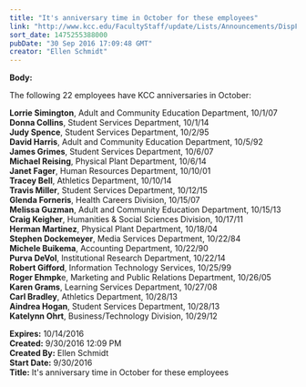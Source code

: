 ```yaml
---
title: "It's anniversary time in October for these employees"
link: "http://www.kcc.edu/FacultyStaff/update/Lists/Announcements/DispForm.aspx?ID=2301"
sort_date: 1475255388000
pubDate: "30 Sep 2016 17:09:48 GMT"
creator: "Ellen Schmidt"
---
```


<div><b>Body:</b> <div class="ExternalClass0EACA9410E9848FAB9F7F59F90119407"><p>​The following 22 employees have KCC anniversaries in October:</p>
<p><strong>Lorrie Simington</strong>, Adult and Community Education Department, 10/1/07<br /><strong>Donna Collins</strong>, Student Services Department, 10/1/14<br /><strong>Judy Spence</strong>, Student Services Department, 10/2/95<br /><strong>David Harris</strong>, Adult and Community Education Department, 10/5/92<br /><strong>James Grimes</strong>, Student Services Department, 10/6/07<br /><strong>Michael Reising</strong>, Physical Plant Department, 10/6/14<br /><strong>Janet Fager</strong>, Human Resources Department, 10/10/01<br /><strong>Tracey Bell</strong>, Athletics Department, 10/10/14<br /><strong>Travis Miller</strong>, Student Services Department, 10/12/15<br /><strong>Glenda Forneris</strong>, Health Careers Division, 10/15/07<br /><strong>Melissa Guzman</strong>, Adult and Community Education Department, 10/15/13<br /><strong>Craig Keigher</strong>, Humanities &amp; Social Sciences Division, 10/17/11<br /><strong>Herman Martinez</strong>, Physical Plant Department, 10/18/04<br /><strong>Stephen Dockemeyer</strong>, Media Services Department, 10/22/84<br /><strong>Michele Buikema</strong>, Accounting Department, 10/22/90<br /><strong>Purva DeVol</strong>, Institutional Research Department, 10/22/14<br /><strong>Robert Gifford</strong>, Information Technology Services, 10/25/99<br /><strong>Roger Ehmpk</strong>e, Marketing and Public Relations Department, 10/26/05<br /><strong>Karen Grams</strong>, Learning Services Department, 10/27/08<br /><strong>Carl Bradley</strong>, Athletics Department, 10/28/13<br /><strong>Aindrea Hogan</strong>, Student Services Department, 10/28/13<br /><strong>Katelynn Ohrt</strong>, Business/Technology Division, 10/29/12<br /></p></div></div>
<div><b>Expires:</b> 10/14/2016</div>
<div><b>Created:</b> 9/30/2016 12:09 PM</div>
<div><b>Created By:</b> Ellen Schmidt</div>
<div><b>Start Date:</b> 9/30/2016</div>
<div><b>Title:</b> It&#39;s anniversary time in October for these employees</div>
